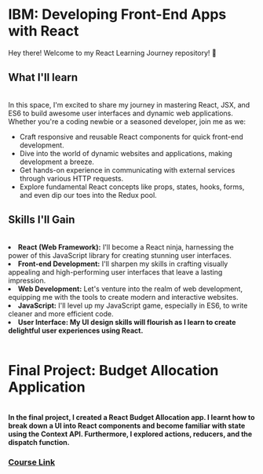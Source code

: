 <h1>IBM: Developing Front-End Apps with React</h1>

<p>Hey there! Welcome to my React Learning Journey repository! 🌟</P>

<h2>What I'll learn</h2> <br>
In this space, I'm excited to share my journey in mastering React, JSX, and ES6 to build awesome user interfaces and dynamic web applications. Whether you're a coding newbie or a seasoned developer, join me as we:<br>
<ul>
<li>Craft responsive and reusable React components for quick front-end development.</li>
<li>Dive into the world of dynamic websites and applications, making development a breeze.</li>
<li>Get hands-on experience in communicating with external services through various HTTP requests.</li>
<li>Explore fundamental React concepts like props, states, hooks, forms, and even dip our toes into the Redux pool.</li>
</ul>

<h2>Skills I'll Gain</h2> <br>
</ul>
<li><b>React (Web Framework):</b> I'll become a React ninja, harnessing the power of this JavaScript library for creating stunning user interfaces.</li>

<li><b>Front-end Development:</b> I'll sharpen my skills in crafting visually appealing and high-performing user interfaces that leave a lasting impression.</li>

<li><b>Web Development:</b> Let's venture into the realm of web development, equipping me with the tools to create modern and interactive websites.</li>

<li><b>JavaScript:</b> I'll level up my JavaScript game, especially in ES6, to write cleaner and more efficient code.</li>

<li><b>User Interface: My UI design skills will flourish as I learn to create delightful user experiences using React.</li>
</ul>
<br>
  <h1> Final Project: Budget Allocation Application</h1> <br>
  In the final project, I created a React Budget Allocation app. I learnt how to break down a UI into React components and become familiar with state using the Context API. Furthermore, I explored actions, reducers, and the dispatch function.<br>
<h3><a href="https://www.coursera.org/learn/developing-frontend-apps-with-react">Course Link</a></h3>
